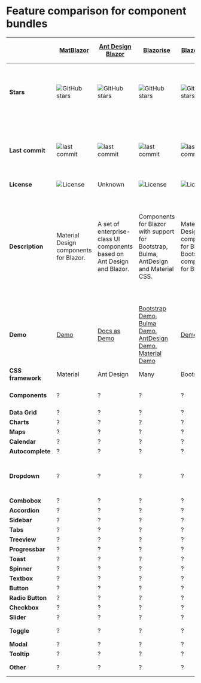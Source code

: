 # Feature comparison for component bundles

|  | [MatBlazor](https://github.com/SamProf/MatBlazor) | [Ant Design Blazor](https://github.com/ant-design-blazor/ant-design-blazor) |[Blazorise](https://github.com/stsrki/Blazorise) |[BlazorStrap](https://github.com/chanan/BlazorStrap) | [Radzen.Blazor](https://github.com/akorchev/razor.radzen.com) |[Skclusive.Material.Components](https://github.com/skclusive/Skclusive.Material.Component) | [ComponentOne Blazor UI Components](https://www.grapecity.com/componentone/blazor-ui-controls) | [DevExpress Blazor UI Components](https://github.com/DevExpress/RazorComponents) |[BlazorFluentUI](https://github.com/BlazorFluentUI/BlazorFluentUI) |[BlazorMaterial](https://github.com/BlazorExtensions/BlazorMaterial) | [BlazorWebFormsComponents](https://github.com/FritzAndFriends/BlazorWebFormsComponents) | [Syncfusion Blazor UI Components](https://www.syncfusion.com/blazor-components) |[Telerik UI for Blazor](https://www.telerik.com/blazor-ui) | [MComponents](https://github.com/manureini/MComponents) |
| --- | --- | --- | --- | --- | --- | --- | --- | --- | --- | --- | --- | --- | --- | --- |
| **Stars** |  ![GitHub stars](https://img.shields.io/github/stars/SamProf/MatBlazor?style=flat-square&cacheSeconds=604800) |   ![GitHub stars](https://img.shields.io/github/stars/ant-design-blazor/ant-design-blazor?style=flat-square&cacheSeconds=604800) |   ![GitHub stars](https://img.shields.io/github/stars/stsrki/Blazorise?style=flat-square&cacheSeconds=604800) |   ![GitHub stars](https://img.shields.io/github/stars/chanan/BlazorStrap?style=flat-square&cacheSeconds=604800) |   ![GitHub stars](https://img.shields.io/github/stars/akorchev/razor.radzen.com?style=flat-square&cacheSeconds=604800) |   ![GitHub stars](https://img.shields.io/github/stars/skclusive/Skclusive.Material.Component?style=flat-square&cacheSeconds=604800) |   not on GitHub |   ![stars](https://img.shields.io/github/stars/DevExpress/RazorComponents?style=flat-square&cacheSeconds=604800) |   ![stars](https://img.shields.io/github/stars/BlazorFluentUI/BlazorFluentUI?style=flat-square&cacheSeconds=604800) |   ![GitHub stars](https://img.shields.io/github/stars/BlazorExtensions/BlazorMaterial?style=flat-square&cacheSeconds=604800&) |   ![stars](https://img.shields.io/github/stars/FritzAndFriends/BlazorWebFormsComponents?style=flat-square&cacheSeconds=604800) |   ![GitHub stars](https://img.shields.io/github/stars/syncfusion/blazor-samples?style=flat-square&cacheSeconds=604800) |   Not on GitHub |   ![GitHub stars](https://img.shields.io/github/stars/manureini/MComponents?style=flat-square&cacheSeconds=604800) |
| **Last commit** |  ![last commit](https://img.shields.io/github/last-commit/SamProf/MatBlazor?style=flat-square&cacheSeconds=86400) |   ![last commit](https://img.shields.io/github/last-commit/ant-design-blazor/ant-design-blazor?style=flat-square&cacheSeconds=86400) |   ![last commit](https://img.shields.io/github/last-commit/stsrki/Blazorise?style=flat-square&cacheSeconds=86400) |   ![last commit](https://img.shields.io/github/last-commit/chanan/BlazorStrap?style=flat-square&cacheSeconds=86400) |   ![last commit](https://img.shields.io/github/last-commit/akorchev/razor.radzen.com?style=flat-square&cacheSeconds=86400)  |   ![last commit](https://img.shields.io/github/last-commit/skclusive/Skclusive.Material.Component?style=flat-square&cacheSeconds=86400) |   not on GitHub |   ![last commit](https://img.shields.io/github/last-commit/DevExpress/RazorComponents?style=flat-square&cacheSeconds=86400) |   ![last commit](https://img.shields.io/github/last-commit/BlazorFluentUI/BlazorFluentUI?style=flat-square&cacheSeconds=86400) |   ![last commit](https://img.shields.io/github/last-commit/BlazorExtensions/BlazorMaterial?style=flat-square&cacheSeconds=86400) |   ![last commit](https://img.shields.io/github/last-commit/FritzAndFriends/BlazorWebFormsComponents?style=flat-square&cacheSeconds=604800) |   ![last commit](https://img.shields.io/github/last-commit/syncfusion/blazor-samples?style=flat-square&cacheSeconds=86400) |   Not on GitHub |   ![last commit](https://img.shields.io/github/last-commit/manureini/MComponents?style=flat-square&cacheSeconds=86400) |
| **License** | ![License](https://img.shields.io/github/license/SamProf/MatBlazor?style=flat-square&cacheSeconds=86400) | Unknown | ![License](https://img.shields.io/github/license/stsrki/Blazorise?style=flat-square&cacheSeconds=86400) | ![License](https://img.shields.io/github/license/chanan/BlazorStrap?style=flat-square&cacheSeconds=86400) | Unknown | ![License](https://img.shields.io/github/license/skclusive/Skclusive.Material.Component?style=flat-square&cacheSeconds=86400) | Unknown | Unknown | ![License](https://img.shields.io/github/license/BlazorFluentUI/BlazorFluentUI?style=flat-square&cacheSeconds=86400) | ![License](https://img.shields.io/github/license/BlazorExtensions/BlazorMaterial?style=flat-square&cacheSeconds=86400) | ![License](https://img.shields.io/github/license/FritzAndFriends/BlazorWebFormsComponents?style=flat-square&cacheSeconds=86400) | Unknown | Unknown | ![License](https://img.shields.io/github/license/manureini/MComponents?style=flat-square&cacheSeconds=86400) |
| **Description** | Material Design components for Blazor. | A set of enterprise-class UI components based on Ant Design and Blazor. | Components for Blazor with support for Bootstrap, Bulma, AntDesign and Material CSS. | Material Design components for Blazor. Bootstrap 4 components for Blazor | Native UI components for Blazor. DataGrid, DataList, Tabs, Dialog and more. | Material Design components for Blazor | A fast datagrid, listview, input and other native Blazor components for server and client-side apps. | A set of native UI Blazor components (including a Data Grid, Pivot Grid, Scheduler, and Charts) for both Blazor server-side and Blazor client-side platforms. | Simple port of FluenUI/Office Fabric React components and style to Blazor. | Blazor components implementing Google's Material components for web. | A collection of Blazor components that emulate the web forms components of the same name. | The most comprehensive native Blazor component library including [Data Grid](https://www.syncfusion.com/blazor-components/blazor-datagrid), [Charts](https://www.syncfusion.com/blazor-components/blazor-charts), [Scheduler](https://www.syncfusion.com/blazor-components/blazor-scheduler), [Diagram](https://www.syncfusion.com/blazor-components/blazor-diagram) and [Document Editor](https://www.syncfusion.com/blazor-components/blazor-word-processor) components. | A native set of UI components for Blazor, including grid, charting, and calendar components. | Open Source MIT Blazor Components: Grid, Select, Wizard etc. |
| **Demo** | [Demo](https://www.matblazor.com/) | [Docs as Demo](https://ant-design-blazor.github.io/) | [Bootstrap Demo](https://bootstrapdemo.blazorise.com/), [Bulma Demo](https://bulmademo.blazorise.com/), [AntDesign Demo](https://antdesigndemo.blazorise.com/), [Material Demo](https://materialdemo.blazorise.com/) | [Demo](https://chanan.github.io/BlazorStrap/) | [Demo](https://razor.radzen.com/) | [Dashboard Demo](https://skclusive.github.io/Skclusive.Blazor.Samples/Dashboard/), [Components](https://skclusive.github.io/Skclusive.Material.Docs/) |  N/A | N/A | [Client-side demo (WebAssembly)](https://www.blazorfluentui.net/), [Server-side demo (SignalR)](https://blazorfluentui.azurewebsites.net/) | N/A | N/A | [Demo](https://blazor.syncfusion.com/demos/) | N/A | N/A |
| **CSS framework** | Material | Ant Design | Many | Bootstrap | ? | Material | ? | ? | ? | Material | ? | Many [(doc)](https://blazor.syncfusion.com/documentation/appearance/theme/) | ? | ? |
| **Components** | ? | ? | ? | ? | ? | ? | ? | ? | ? | ? | ? | [Blazor UI & DataViz Components](https://blazor.syncfusion.com/) | ? | ? |
| **Data Grid** | ? | ? | ? | ? | ? | ? | ? | ? | ? | ? | ? | [DataGrid](https://www.syncfusion.com/blazor-components/blazor-datagrid) | ? | ? |
| **Charts** | ? | ? | ? | ? | ? | ? | ? | ? | ? | ? | ? | [Charts](https://www.syncfusion.com/blazor-components/blazor-charts) | ? | ? |
| **Maps** | ? | ? | ? | ? | ? | ? | ? | ? | ? | ? | ? | [Maps](https://www.syncfusion.com/blazor-components/blazor-maps) | ? | ? |
| **Calendar** | ? | ? | ? | ? | ? | ? | ? | ? | ? | ? | ? | [Calendar](https://www.syncfusion.com/blazor-components/blazor-calendar) | ? | ? |
| **Autocomplete** | ? | ? | ? | ? | ? | ? | ? | ? | ? | ? | ? | [AutoComplete](https://www.syncfusion.com/blazor-components/blazor-autocomplete) | ? | ? |
| **Dropdown** | ? | ? | ? | ? | ? | ? | ? | ? | ? | ? | ? | [Dropdown Menu](https://www.syncfusion.com/blazor-components/blazor-dropdown-menu), [Dropdown List](https://www.syncfusion.com/blazor-components/blazor-dropdown-list), [MultiSelect DropDown](https://www.syncfusion.com/blazor-components/blazor-multiselect-dropdown) | ? | ? |
| **Combobox** | ? | ? | ? | ? | ? | ? | ? | ? | ? | ? | ? | [ComboBox](https://www.syncfusion.com/blazor-components/blazor-combobox) | ? | ? |
| **Accordion** | ? | ? | ? | ? | ? | ? | ? | ? | ? | ? | ? | [Accordion](https://www.syncfusion.com/blazor-components/blazor-accordion) | ? | ? |
| **Sidebar** | ? | ? | ? | ? | ? | ? | ? | ? | ? | ? | ? | [Sidebar](https://www.syncfusion.com/blazor-components/blazor-sidebar) | ? | ? |
| **Tabs** | ? | ? | ? | ? | ? | ? | ? | ? | ? | ? | ? | [Tabs](https://www.syncfusion.com/blazor-components/blazor-tabs) | ? | ? |
| **Treeview** | ? | ? | ? | ? | ? | ? | ? | ? | ? | ? | ? | [TreeView](https://www.syncfusion.com/blazor-components/blazor-treeview) | ? | ? |
| **Progressbar** | ? | ? | ? | ? | ? | ? | ? | ? | ? | ? | ? | [Progress Bar](https://www.syncfusion.com/blazor-components/blazor-progressbar) | ? | ? |
| **Toast** | ? | ? | ? | ? | ? | ? | ? | ? | ? | ? | ? | [Toast](https://www.syncfusion.com/blazor-components/blazor-toast) | ? | ? |
| **Spinner** | ? | ? | ? | ? | ? | ? | ? | ? | ? | ? | ? | [Spinner](https://blazor.syncfusion.com/demos/spinner/) | ? | ? |
| **Textbox** | ? | ? | ? | ? | ? | ? | ? | ? | ? | ? | ? | [TextBox](https://www.syncfusion.com/blazor-components/blazor-textbox) | ? | ? |
| **Button** | ? | ? | ? | ? | ? | ? | ? | ? | ? | ? | ? | [Button](https://www.syncfusion.com/blazor-components/blazor-button) | ? | ? |
| **Radio Button** | ? | ? | ? | ? | ? | ? | ? | ? | ? | ? | ? | [Radio Button](https://www.syncfusion.com/blazor-components/blazor-radio-button) | ? | ? |
| **Checkbox** | ? | ? | ? | ? | ? | ? | ? | ? | ? | ? | ? | [Checkbox](https://www.syncfusion.com/blazor-components/blazor-checkbox) | ? | ? |
| **Slider** | ? | ? | ? | ? | ? | ? | ? | ? | ? | ? | ? | [Slider](https://www.syncfusion.com/blazor-components/blazor-range-slider) | ? | ? |
| **Toggle** | ? | ? | ? | ? | ? | ? | ? | ? | ? | ? | ? | [Toggle Switch Button](https://www.syncfusion.com/blazor-components/blazor-toggle-switch-button) | ? | ? |
| **Modal** | ? | ? | ? | ? | ? | ? | ? | ? | ? | ? | ? | [Dialog](https://www.syncfusion.com/blazor-components/blazor-modal-dialog) | ? | ? |
| **Tooltip** | ? | ? | ? | ? | ? | ? | ? | ? | ? | ? | ? | [Tooltip](https://www.syncfusion.com/blazor-components/blazor-tooltip) | ? | ? |
| **Other** | ? | ? | ? | ? | ? | ? | ? | ? | ? | ? | ? | [Other 60+ components](https://www.syncfusion.com/blazor-components) | ? | ? |
